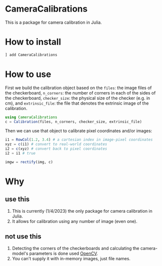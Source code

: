# CameraCalibrations

This is a package for camera calibration in Julia.

# How to install
```julia
] add CameraCalibrations
```

# How to use
First we build the calibration object based on the `files`: the image files of the checkerboard, `n_corners`: the number of corners in each of the sides of the checkerboard, `checker_size`: the physical size of the checker (e.g. in cm), and `extrinsic_file`: the file that denotes the extrinsic image of the calibration.


```julia
using CameraCalibrations
c = Calibration(files, n_corners, checker_size, extrinsic_file)
```

Then we can use that object to calibrate pixel coordinates and/or images:
```julia
i1 = RowCol(1.2, 3.4) # a cartesian index in image-pixel coordinates
xyz = c(i1) # convert to real-world coordinates
i2 = c(xyz) # convert back to pixel coordinates
i2 ≈ i1 # true

imgw = rectify(img, c)
```

# Why
## use this
1. This is currently (1/4/2023) the only package for camera calibration in Julia.
2. It allows for calibration using any number of image (even one).

## not use this
1. Detecting the corners of the checkerboards and calculating the camera-model's parameters is done used [OpenCV](https://opencv.org/).
2. You can't supply it with in-memory images, just file names.
